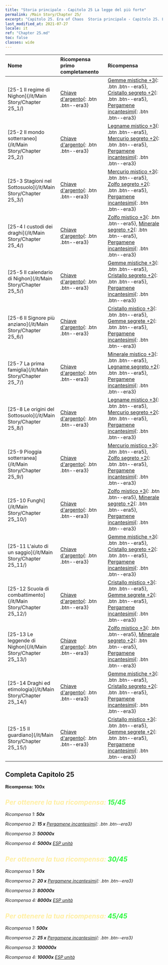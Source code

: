 ```yaml
---
title: "Storia principale - Capitolo 25 La legge del più forte"
permalink: /Main Story/Chapter 25/
excerpt: "Capitolo 25. Era of Chaos  Storia principale - Capitolo 25. La legge del più forte"
last_modified_at: 2021-07-27
locale: it
ref: "Chapter 25.md"
toc: false
classes: wide
---
```


  | Nome |  Ricompensa primo completamento | Ricompensa |
  |:------------|:------------|:------------| 
  | [25-1 Il regime di Nighon](/it/Main Story/Chapter 25_1/) | [Chiave d'argento](/ItemsIT/con_693/){: .btn .btn--era3} | [Gemme mistiche +3](/ItemsIT/mat_86/){: .btn .btn--era5}, [Cristallo segreto +2](/ItemsIT/mat_80/){: .btn .btn--era5}, [Pergamene incantesimi](/ItemsIT/con_694/){: .btn .btn--era3} |
  | [25-2 Il mondo sotterraneo](/it/Main Story/Chapter 25_2/) | [Chiave d'argento](/ItemsIT/con_693/){: .btn .btn--era3} | [Legname mistico +3](/ItemsIT/mat_83/){: .btn .btn--era5}, [Mercurio segreto +2](/ItemsIT/mat_77/){: .btn .btn--era5}, [Pergamene incantesimi](/ItemsIT/con_694/){: .btn .btn--era3} |
  | [25-3 Stagioni nel Sottosuolo](/it/Main Story/Chapter 25_3/) | [Chiave d'argento](/ItemsIT/con_693/){: .btn .btn--era3} | [Mercurio mistico +3](/ItemsIT/mat_84/){: .btn .btn--era5}, [Zolfo segreto +2](/ItemsIT/mat_78/){: .btn .btn--era5}, [Pergamene incantesimi](/ItemsIT/con_694/){: .btn .btn--era3} |
  | [25-4 I custodi dei draghi](/it/Main Story/Chapter 25_4/) | [Chiave d'argento](/ItemsIT/con_693/){: .btn .btn--era3} | [Zolfo mistico +3](/ItemsIT/mat_85/){: .btn .btn--era5}, [Minerale segreto +2](/ItemsIT/mat_75/){: .btn .btn--era5}, [Pergamene incantesimi](/ItemsIT/con_694/){: .btn .btn--era3} |
  | [25-5 Il calendario di Nighon](/it/Main Story/Chapter 25_5/) | [Chiave d'argento](/ItemsIT/con_693/){: .btn .btn--era3} | [Gemme mistiche +3](/ItemsIT/mat_86/){: .btn .btn--era5}, [Cristallo segreto +2](/ItemsIT/mat_80/){: .btn .btn--era5}, [Pergamene incantesimi](/ItemsIT/con_694/){: .btn .btn--era3} |
  | [25-6 Il Signore più anziano](/it/Main Story/Chapter 25_6/) | [Chiave d'argento](/ItemsIT/con_693/){: .btn .btn--era3} | [Cristallo mistico +3](/ItemsIT/mat_87/){: .btn .btn--era5}, [Gemme segrete +2](/ItemsIT/mat_79/){: .btn .btn--era5}, [Pergamene incantesimi](/ItemsIT/con_694/){: .btn .btn--era3} |
  | [25-7 La prima famiglia](/it/Main Story/Chapter 25_7/) | [Chiave d'argento](/ItemsIT/con_693/){: .btn .btn--era3} | [Minerale mistico +3](/ItemsIT/mat_82/){: .btn .btn--era5}, [Legname segreto +2](/ItemsIT/mat_76/){: .btn .btn--era5}, [Pergamene incantesimi](/ItemsIT/con_694/){: .btn .btn--era3} |
  | [25-8 Le origini del Sottosuolo](/it/Main Story/Chapter 25_8/) | [Chiave d'argento](/ItemsIT/con_693/){: .btn .btn--era3} | [Legname mistico +3](/ItemsIT/mat_83/){: .btn .btn--era5}, [Mercurio segreto +2](/ItemsIT/mat_77/){: .btn .btn--era5}, [Pergamene incantesimi](/ItemsIT/con_694/){: .btn .btn--era3} |
  | [25-9 Pioggia sotterranea](/it/Main Story/Chapter 25_9/) | [Chiave d'argento](/ItemsIT/con_693/){: .btn .btn--era3} | [Mercurio mistico +3](/ItemsIT/mat_84/){: .btn .btn--era5}, [Zolfo segreto +2](/ItemsIT/mat_78/){: .btn .btn--era5}, [Pergamene incantesimi](/ItemsIT/con_694/){: .btn .btn--era3} |
  | [25-10 Funghi](/it/Main Story/Chapter 25_10/) | [Chiave d'argento](/ItemsIT/con_693/){: .btn .btn--era3} | [Zolfo mistico +3](/ItemsIT/mat_85/){: .btn .btn--era5}, [Minerale segreto +2](/ItemsIT/mat_75/){: .btn .btn--era5}, [Pergamene incantesimi](/ItemsIT/con_694/){: .btn .btn--era3} |
  | [25-11 L'aiuto di un saggio](/it/Main Story/Chapter 25_11/) | [Chiave d'argento](/ItemsIT/con_693/){: .btn .btn--era3} | [Gemme mistiche +3](/ItemsIT/mat_86/){: .btn .btn--era5}, [Cristallo segreto +2](/ItemsIT/mat_80/){: .btn .btn--era5}, [Pergamene incantesimi](/ItemsIT/con_694/){: .btn .btn--era3} |
  | [25-12 Scuola di combattimento](/it/Main Story/Chapter 25_12/) | [Chiave d'argento](/ItemsIT/con_693/){: .btn .btn--era3} | [Cristallo mistico +3](/ItemsIT/mat_87/){: .btn .btn--era5}, [Gemme segrete +2](/ItemsIT/mat_79/){: .btn .btn--era5}, [Pergamene incantesimi](/ItemsIT/con_694/){: .btn .btn--era3} |
  | [25-13 Le leggende di Nighon](/it/Main Story/Chapter 25_13/) | [Chiave d'argento](/ItemsIT/con_693/){: .btn .btn--era3} | [Zolfo mistico +3](/ItemsIT/mat_85/){: .btn .btn--era5}, [Minerale segreto +2](/ItemsIT/mat_75/){: .btn .btn--era5}, [Pergamene incantesimi](/ItemsIT/con_694/){: .btn .btn--era3} |
  | [25-14 Draghi ed etimologia](/it/Main Story/Chapter 25_14/) | [Chiave d'argento](/ItemsIT/con_693/){: .btn .btn--era3} | [Gemme mistiche +3](/ItemsIT/mat_86/){: .btn .btn--era5}, [Cristallo segreto +2](/ItemsIT/mat_80/){: .btn .btn--era5}, [Pergamene incantesimi](/ItemsIT/con_694/){: .btn .btn--era3} |
  | [25-15 Il guardiano](/it/Main Story/Chapter 25_15/) | [Chiave d'argento](/ItemsIT/con_693/){: .btn .btn--era3} | [Cristallo mistico +3](/ItemsIT/mat_87/){: .btn .btn--era5}, [Gemme segrete +2](/ItemsIT/mat_79/){: .btn .btn--era5}, [Pergamene incantesimi](/ItemsIT/con_694/){: .btn .btn--era3} |


## Completa Capitolo 25

 **Ricompensa:**  **100x** <i class="fas fa-gem"/>



## <span style="color: #ffeea0">Per ottenere la tua ricompensa: </span><span style="color: #27f73a">15/45</span>

 Ricompensa 1:  **50x** <i class="fas fa-gem"/>

 Ricompensa 2: **15 x** [Pergamene incantesimi](/ItemsIT/con_694/){: .btn .btn--era3}

 Ricompensa 3:  **50000x** <i class="fas fa-coins"/>

 Ricompensa 4:  **5000x** [ESP unità](/ItemsIT/con_902/)



## <span style="color: #ffeea0">Per ottenere la tua ricompensa: </span><span style="color: #27f73a">30/45</span>

 Ricompensa 1:  **50x** <i class="fas fa-gem"/>

 Ricompensa 2: **20 x** [Pergamene incantesimi](/ItemsIT/con_694/){: .btn .btn--era3}

 Ricompensa 3:  **80000x** <i class="fas fa-coins"/>

 Ricompensa 4:  **8000x** [ESP unità](/ItemsIT/con_902/)



## <span style="color: #ffeea0">Per ottenere la tua ricompensa: </span><span style="color: #27f73a">45/45</span>

 Ricompensa 1:  **500x** <i class="fas fa-gem"/>

 Ricompensa 2: **25 x** [Pergamene incantesimi](/ItemsIT/con_694/){: .btn .btn--era3}

 Ricompensa 3:  **100000x** <i class="fas fa-coins"/>

 Ricompensa 4:  **10000x** [ESP unità](/ItemsIT/con_902/)

